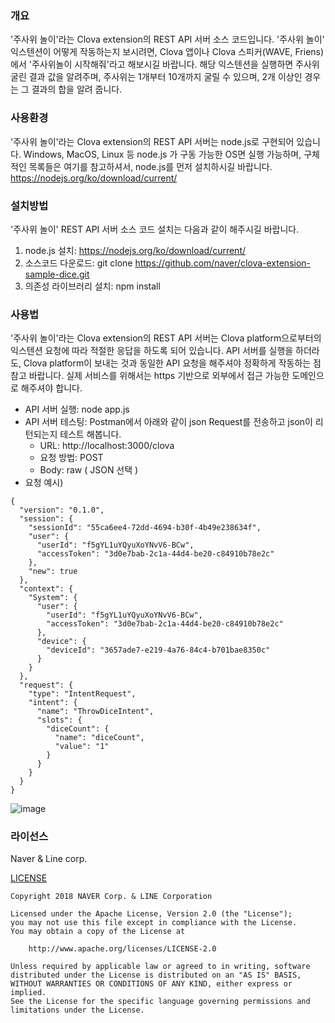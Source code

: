 ### 개요 
'주사위 놀이'라는 Clova extension의 REST API 서버 소스 코드입니다. '주사위 놀이' 익스텐션이 어떻게 작동하는지 보시려면, Clova 앱이나 Clova 스피커(WAVE, Friens)에서 '주사위놀이 시작해줘'라고 해보시길 바랍니다. 해당 익스텐션을 실행하면 주사위 굴린 결과 값을 알려주며, 주사위는 1개부터 10개까지 굴릴 수 있으며, 2개 이상인 경우는 그 결과의 합을 알려 줍니다. 

### 사용환경
'주사위 놀이'라는 Clova extension의 REST API 서버는 node.js로 구현되어 있습니다.  Windows, MacOS, Linux 등 node.js 가 구동 가능한 OS면 실행 가능하며, 구체적인 목록들은 여기를 참고하셔서, node.js를 먼저 설치하시길 바랍니다. https://nodejs.org/ko/download/current/

### 설치방법
'주사위 놀이' REST API 서버 소스 코드 설치는 다음과 같이 해주시길 바랍니다.
1) node.js 설치: https://nodejs.org/ko/download/current/
2) 소스코드 다운로드: git clone  https://github.com/naver/clova-extension-sample-dice.git 
3) 의존성 라이브러리 설치: npm install 

### 사용법 
'주사위 놀이'라는 Clova extension의 REST API 서버는 Clova platform으로부터의 익스텐션 요청에 따라 적절한 응답을 하도록 되어 있습니다. API 서버를 실행을 하더라도, Clova platform이 보내는 것과 동일한 API 요청을 해주셔야 정확하게 작동하는 점 참고 바랍니다. 실제 서비스를 위해서는 https 기반으로 외부에서 접근 가능한 도메인으로 해주셔야 합니다.
- API 서버 실행: node app.js 
- API 서버 테스팅: Postman에서 아래와 같이 json Request를 전송하고 json이 리턴되는지 테스트 해봅니다.
	- URL: http://localhost:3000/clova
	- 요청 방법: POST 
	- Body: raw ( JSON 선택 ) 
- 요청 예시)
```
{
  "version": "0.1.0",
  "session": {
    "sessionId": "55ca6ee4-72dd-4694-b30f-4b49e238634f",
    "user": {
      "userId": "f5gYL1uYQyuXoYNvV6-BCw",
      "accessToken": "3d0e7bab-2c1a-44d4-be20-c84910b78e2c"
    },
    "new": true
  },
  "context": {
    "System": {
      "user": {
        "userId": "f5gYL1uYQyuXoYNvV6-BCw",
        "accessToken": "3d0e7bab-2c1a-44d4-be20-c84910b78e2c"
      },
      "device": {
        "deviceId": "3657ade7-e219-4a76-84c4-b701bae8350c"
      }
    }
  },
  "request": {
    "type": "IntentRequest",
    "intent": {
      "name": "ThrowDiceIntent",
      "slots": {
        "diceCount": {
          "name": "diceCount",
          "value": "1"
        }
      }
    }
  }
}
```

![image](http://static.naver.net/clova/service/native_extensions/example/dice.png)

### 라이선스
Naver & Line corp.

[LICENSE](https://github.com/naver/clova-extension-sample-dice/blob/github-public/LICENSE)

```
Copyright 2018 NAVER Corp. & LINE Corporation

Licensed under the Apache License, Version 2.0 (the "License");
you may not use this file except in compliance with the License.
You may obtain a copy of the License at

    http://www.apache.org/licenses/LICENSE-2.0

Unless required by applicable law or agreed to in writing, software
distributed under the License is distributed on an "AS IS" BASIS,
WITHOUT WARRANTIES OR CONDITIONS OF ANY KIND, either express or implied.
See the License for the specific language governing permissions and
limitations under the License.
```

